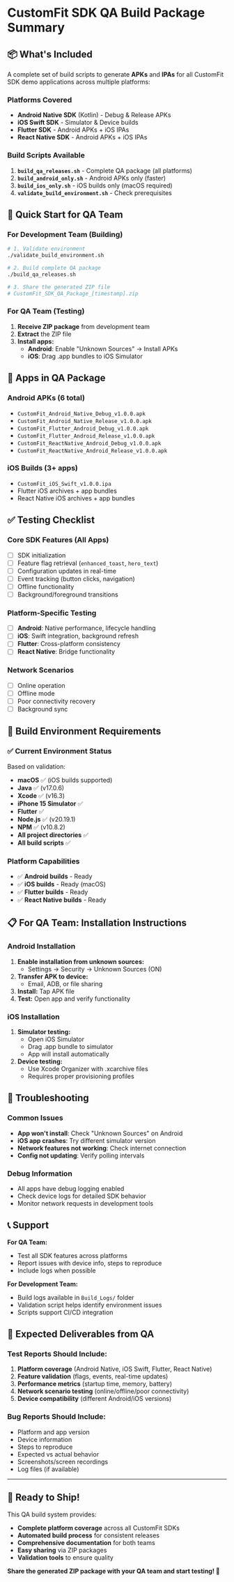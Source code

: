 # CustomFit SDK QA Build Package Summary

## 📦 What's Included

A complete set of build scripts to generate **APKs** and **IPAs** for all CustomFit SDK demo applications across multiple platforms:

### Platforms Covered
- **Android Native SDK** (Kotlin) - Debug & Release APKs
- **iOS Swift SDK** - Simulator & Device builds
- **Flutter SDK** - Android APKs + iOS IPAs
- **React Native SDK** - Android APKs + iOS IPAs

### Build Scripts Available
1. **`build_qa_releases.sh`** - Complete QA package (all platforms)
2. **`build_android_only.sh`** - Android APKs only (faster)
3. **`build_ios_only.sh`** - iOS builds only (macOS required)
4. **`validate_build_environment.sh`** - Check prerequisites

## 🚀 Quick Start for QA Team

### For Development Team (Building)
```bash
# 1. Validate environment
./validate_build_environment.sh

# 2. Build complete QA package
./build_qa_releases.sh

# 3. Share the generated ZIP file
# CustomFit_SDK_QA_Package_[timestamp].zip
```

### For QA Team (Testing)
1. **Receive ZIP package** from development team
2. **Extract** the ZIP file
3. **Install apps:**
   - **Android**: Enable "Unknown Sources" → Install APKs
   - **iOS**: Drag .app bundles to iOS Simulator

## 📱 Apps in QA Package

### Android APKs (6 total)
- `CustomFit_Android_Native_Debug_v1.0.0.apk`
- `CustomFit_Android_Native_Release_v1.0.0.apk`
- `CustomFit_Flutter_Android_Debug_v1.0.0.apk`
- `CustomFit_Flutter_Android_Release_v1.0.0.apk`
- `CustomFit_ReactNative_Android_Debug_v1.0.0.apk`
- `CustomFit_ReactNative_Android_Release_v1.0.0.apk`

### iOS Builds (3+ apps)
- `CustomFit_iOS_Swift_v1.0.0.ipa`
- Flutter iOS archives + app bundles
- React Native iOS archives + app bundles

## ✅ Testing Checklist

### Core SDK Features (All Apps)
- [ ] SDK initialization
- [ ] Feature flag retrieval (`enhanced_toast`, `hero_text`)
- [ ] Configuration updates in real-time
- [ ] Event tracking (button clicks, navigation)
- [ ] Offline functionality
- [ ] Background/foreground transitions

### Platform-Specific Testing
- [ ] **Android**: Native performance, lifecycle handling
- [ ] **iOS**: Swift integration, background refresh
- [ ] **Flutter**: Cross-platform consistency
- [ ] **React Native**: Bridge functionality

### Network Scenarios
- [ ] Online operation
- [ ] Offline mode
- [ ] Poor connectivity recovery
- [ ] Background sync

## 🔧 Build Environment Requirements

### ✅ Current Environment Status
Based on validation:
- **macOS** ✅ (iOS builds supported)
- **Java** ✅ (v17.0.6)
- **Xcode** ✅ (v16.3)
- **iPhone 15 Simulator** ✅
- **Flutter** ✅
- **Node.js** ✅ (v20.19.1)
- **NPM** ✅ (v10.8.2)
- **All project directories** ✅
- **All build scripts** ✅

### Platform Capabilities
- ✅ **Android builds** - Ready
- ✅ **iOS builds** - Ready (macOS)
- ✅ **Flutter builds** - Ready
- ✅ **React Native builds** - Ready

## 📋 For QA Team: Installation Instructions

### Android Installation
1. **Enable installation from unknown sources:**
   - Settings → Security → Unknown Sources (ON)
2. **Transfer APK to device:**
   - Email, ADB, or file sharing
3. **Install:** Tap APK file
4. **Test:** Open app and verify functionality

### iOS Installation
1. **Simulator testing:**
   - Open iOS Simulator
   - Drag .app bundle to simulator
   - App will install automatically
2. **Device testing:**
   - Use Xcode Organizer with .xcarchive files
   - Requires proper provisioning profiles

## 🐛 Troubleshooting

### Common Issues
- **App won't install**: Check "Unknown Sources" on Android
- **iOS app crashes**: Try different simulator version
- **Network features not working**: Check internet connection
- **Config not updating**: Verify polling intervals

### Debug Information
- All apps have debug logging enabled
- Check device logs for detailed SDK behavior
- Monitor network requests in development tools

## 📞 Support

**For QA Team:**
- Test all SDK features across platforms
- Report issues with device info, steps to reproduce
- Include logs when possible

**For Development Team:**
- Build logs available in `Build_Logs/` folder
- Validation script helps identify environment issues
- Scripts support CI/CD integration

## 🎯 Expected Deliverables from QA

### Test Reports Should Include:
1. **Platform coverage** (Android Native, iOS Swift, Flutter, React Native)
2. **Feature validation** (flags, events, real-time updates)
3. **Performance metrics** (startup time, memory, battery)
4. **Network scenario testing** (online/offline/poor connectivity)
5. **Device compatibility** (different Android/iOS versions)

### Bug Reports Should Include:
- Platform and app version
- Device information
- Steps to reproduce
- Expected vs actual behavior
- Screenshots/screen recordings
- Log files (if available)

---

## 🚀 Ready to Ship!

This QA build system provides:
- **Complete platform coverage** across all CustomFit SDKs
- **Automated build process** for consistent releases
- **Comprehensive documentation** for both teams
- **Easy sharing** via ZIP packages
- **Validation tools** to ensure quality

**Share the generated ZIP package with your QA team and start testing! 🎉** 
